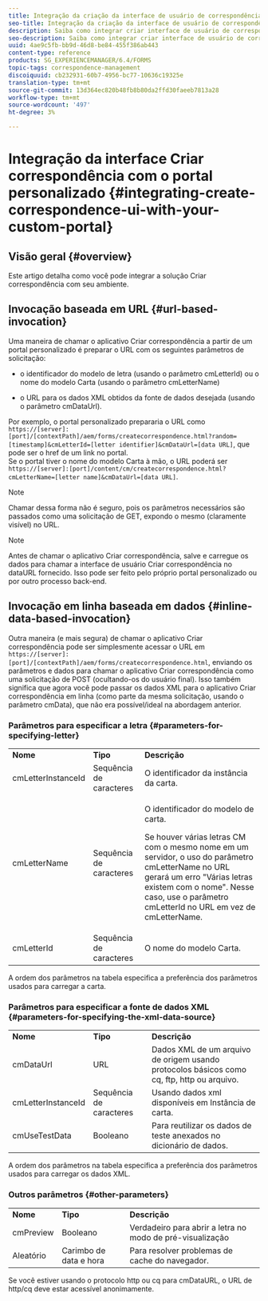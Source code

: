 ```yaml
---
title: Integração da criação da interface de usuário de correspondência com o portal personalizado
seo-title: Integração da criação da interface de usuário de correspondência com o portal personalizado
description: Saiba como integrar criar interface de usuário de correspondência com seu portal personalizado
seo-description: Saiba como integrar criar interface de usuário de correspondência com seu portal personalizado
uuid: 4ae9c5fb-bb9d-46d8-be84-455f386ab443
content-type: reference
products: SG_EXPERIENCEMANAGER/6.4/FORMS
topic-tags: correspondence-management
discoiquuid: cb232931-60b7-4956-bc77-10636c19325e
translation-type: tm+mt
source-git-commit: 13d364ec820b48fb8b80da2ffd30faeeb7813a28
workflow-type: tm+mt
source-wordcount: '497'
ht-degree: 3%

---
```



# Integração da interface Criar correspondência com o portal personalizado {#integrating-create-correspondence-ui-with-your-custom-portal}

## Visão geral {#overview}

Este artigo detalha como você pode integrar a solução Criar correspondência com seu ambiente.

## Invocação baseada em URL {#url-based-invocation}

Uma maneira de chamar o aplicativo Criar correspondência a partir de um portal personalizado é preparar o URL com os seguintes parâmetros de solicitação:

* o identificador do modelo de letra (usando o parâmetro cmLetterId) ou o nome do modelo Carta (usando o parâmetro cmLetterName)

* o URL para os dados XML obtidos da fonte de dados desejada (usando o parâmetro cmDataUrl).

Por exemplo, o portal personalizado prepararia o URL como\
`https://[server]:[port]/[contextPath]/aem/forms/createcorrespondence.html?random=[timestamp]&cmLetterId=[letter identifier]&cmDataUrl=[data URL]`, que pode ser o href de um link no portal.\
Se o portal tiver o nome do modelo Carta à mão, o URL poderá ser\
`https://[server]:[port]/content/cm/createcorrespondence.html?cmLetterName=[letter name]&cmDataUrl=[data URL]`.

>[!NOTE]
>
>Chamar dessa forma não é seguro, pois os parâmetros necessários são passados como uma solicitação de GET, expondo o mesmo (claramente visível) no URL.

>[!NOTE]
>
>Antes de chamar o aplicativo Criar correspondência, salve e carregue os dados para chamar a interface de usuário Criar correspondência no dataURL fornecido. Isso pode ser feito pelo próprio portal personalizado ou por outro processo back-end.

## Invocação em linha baseada em dados {#inline-data-based-invocation}

Outra maneira (e mais segura) de chamar o aplicativo Criar correspondência pode ser simplesmente acessar o URL em `https://[server]:[port]/[contextPath]/aem/forms/createcorrespondence.html`, enviando os parâmetros e dados para chamar o aplicativo Criar correspondência como uma solicitação de POST (ocultando-os do usuário final). Isso também significa que agora você pode passar os dados XML para o aplicativo Criar correspondência em linha (como parte da mesma solicitação, usando o parâmetro cmData), que não era possível/ideal na abordagem anterior.

### Parâmetros para especificar a letra {#parameters-for-specifying-letter}

<table> 
 <tbody>
  <tr>
   <td><strong>Nome</strong></td> 
   <td><strong>Tipo</strong></td> 
   <td><strong>Descrição</strong></td> 
  </tr>
  <tr>
   <td>cmLetterInstanceId</td> 
   <td>Sequência de caracteres</td> 
   <td>O identificador da instância da carta.</td> 
  </tr>
  <tr>
   <td>cmLetterName</td> 
   <td>Sequência de caracteres</td> 
   <td><p>O identificador do modelo de carta. </p> <p>Se houver várias letras CM com o mesmo nome em um servidor, o uso do parâmetro cmLetterName no URL gerará um erro "Várias letras existem com o nome". Nesse caso, use o parâmetro cmLetterId no URL em vez de cmLetterName.</p> </td> 
  </tr>
  <tr>
   <td>cmLetterId</td> 
   <td>Sequência de caracteres</td> 
   <td>O nome do modelo Carta.</td> 
  </tr>
 </tbody>
</table>

A ordem dos parâmetros na tabela especifica a preferência dos parâmetros usados para carregar a carta.

### Parâmetros para especificar a fonte de dados XML {#parameters-for-specifying-the-xml-data-source}

<table> 
 <tbody>
  <tr>
   <td><strong>Nome</strong></td> 
   <td><strong>Tipo</strong></td> 
   <td><strong>Descrição</strong></td> 
  </tr>
  <tr>
   <td>cmDataUrl<br /> </td> 
   <td>URL</td> 
   <td>Dados XML de um arquivo de origem usando protocolos básicos como cq, ftp, http ou arquivo.<br /> </td> 
  </tr>
  <tr>
   <td>cmLetterInstanceId</td> 
   <td>Sequência de caracteres</td> 
   <td>Usando dados xml disponíveis em Instância de carta.</td> 
  </tr>
  <tr>
   <td>cmUseTestData</td> 
   <td>Booleano</td> 
   <td>Para reutilizar os dados de teste anexados no dicionário de dados.</td> 
  </tr>
 </tbody>
</table>

A ordem dos parâmetros na tabela especifica a preferência dos parâmetros usados para carregar os dados XML.

### Outros parâmetros {#other-parameters}

<table> 
 <tbody>
  <tr>
   <td><strong>Nome</strong></td> 
   <td><strong>Tipo</strong></td> 
   <td><strong>Descrição</strong></td> 
  </tr>
  <tr>
   <td>cmPreview<br /> </td> 
   <td>Booleano</td> 
   <td>Verdadeiro para abrir a letra no modo de pré-visualização<br /> </td> 
  </tr>
  <tr>
   <td>Aleatório</td> 
   <td>Carimbo de data e hora</td> 
   <td>Para resolver problemas de cache do navegador.</td> 
  </tr>
 </tbody>
</table>

Se você estiver usando o protocolo http ou cq para cmDataURL, o URL de http/cq deve estar acessível anonimamente.
